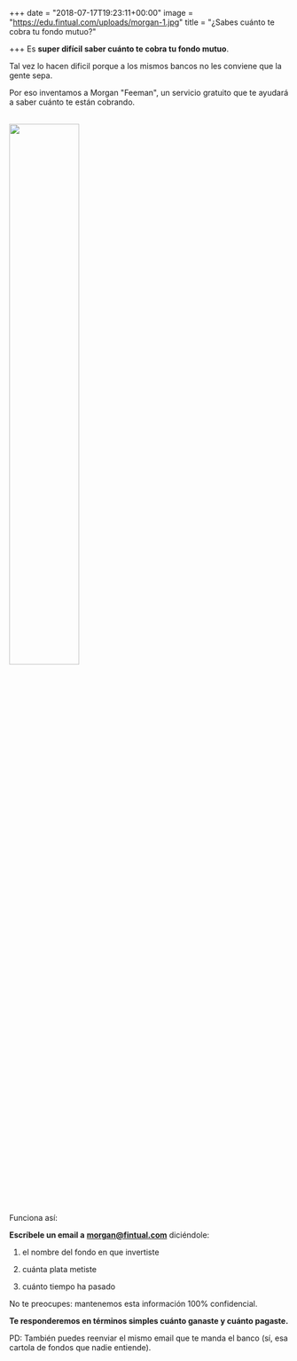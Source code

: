 +++
date = "2018-07-17T19:23:11+00:00"
image = "https://edu.fintual.com/uploads/morgan-1.jpg"
title = "¿Sabes cuánto te cobra tu fondo mutuo?"

+++
Es **super difícil saber cuánto te cobra tu fondo mutuo**.

Tal vez lo hacen dificil porque a los mismos bancos no les conviene que la gente sepa. 

Por eso inventamos a Morgan "Feeman", un servicio gratuito que te ayudará a saber cuánto te están cobrando.

<br>

<img src="/uploads/morgan.jpg" style="width:50%;height: auto;"/>

<br>

Funciona así:

**Escríbele un email a** [**morgan@fintual.com**](mailto://morgan@fintual.com) diciéndole:

1) el nombre del fondo en que invertiste

2) cuánta plata metiste

3) cuánto tiempo ha pasado

No te preocupes: mantenemos esta información 100% confidencial.

**Te responderemos en términos simples cuánto ganaste y cuánto pagaste.**

PD: También puedes reenviar el mismo email que te manda el banco (sí, esa cartola de fondos que nadie entiende).